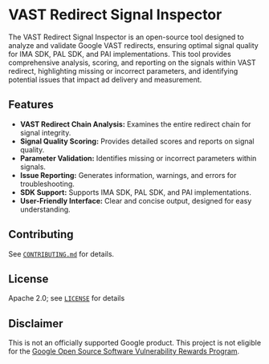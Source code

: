 # VAST Redirect Signal Inspector

The VAST Redirect Signal Inspector is an open-source tool designed to analyze and validate Google VAST redirects, ensuring optimal signal quality for IMA SDK, PAL SDK, and PAI implementations.
This tool provides comprehensive analysis, scoring, and reporting on the signals within VAST redirect, highlighting missing or incorrect parameters, and identifying potential issues that impact ad delivery and measurement.

## Features

* **VAST Redirect Chain Analysis:** Examines the entire redirect chain for signal integrity.
* **Signal Quality Scoring:** Provides detailed scores and reports on signal quality.
* **Parameter Validation:** Identifies missing or incorrect parameters within signals.
* **Issue Reporting:** Generates information, warnings, and errors for troubleshooting.
* **SDK Support:** Supports IMA SDK, PAL SDK, and PAI implementations.
* **User-Friendly Interface:** Clear and concise output, designed for easy understanding.

## Contributing

See [`CONTRIBUTING.md`](CONTRIBUTING.md) for details.

## License

Apache 2.0; see [`LICENSE`](LICENSE) for details

## Disclaimer

This is not an officially supported Google product. This project is not
eligible for the [Google Open Source Software Vulnerability Rewards
Program](https://bughunters.google.com/open-source-security).
